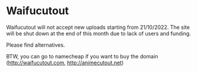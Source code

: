 # Waifucutout

Waifucutout will not accept new uploads starting from 21/10/2022. The site will be shut down at the end of this month due to lack of users and funding.  

Please find alternatives. 

BTW, you can go to namecheap if you want to buy the domain (http://waifucutout.com, http://animecutout.net)

